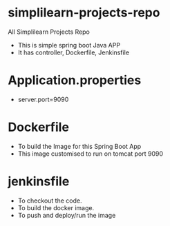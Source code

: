 # simplilearn-projects-repo
All Simplilearn Projects Repo
* This is simple spring boot Java APP
* It has controller, Dockerfile, Jenkinsfile

# Application.properties
* server.port=9090 

# Dockerfile
* To build the Image for this Spring Boot App 
* This image customised to run on tomcat port 9090

# jenkinsfile
* To checkout the code.
* To build the docker image.
* To push and deploy/run the image
